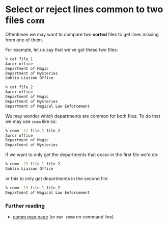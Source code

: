 # Select or reject lines common to two files `comm`

Oftentimes we may want to compare two **sorted** files to get lines missing from one of them.

For example, let us say that we've got these two files:

```bash
% cat file_1
Auror office
Department of Magic
Department of Mysteries
Goblin Liaison Office

% cat file_2
Auror office
Department of Magic
Department of Mysteries
Department of Magical Law Enforcement
```

We may wonder which departments are common for both files. To do that we may use `comm` like so:

```bash
% comm -12 file_1 file_2
Auror office
Department of Magic
Department of Mysteries
```

If we want to only get the departments that occur in the first file we'd do:

```bash
% comm -23 file_1 file_2
Goblin Liaison Office
```

or this to only get departments in the second file:

```bash
% comm -13 file_1 file_2
Department of Magical Law Enforcement
```

### Further reading

* [comm man page](https://linux.die.net/man/1/comm) (or `man comm` on command line)
